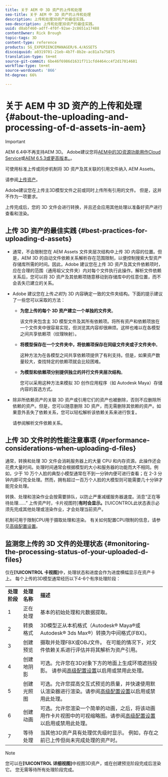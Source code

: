 ```yaml
---
title: 关于 AEM 中 3D 资产的上传和处理
seo-title: 关于 AEM 中 3D 资产的上传和处理
description: 上传和处理3D资产的最佳实践。
seo-description: 上传和处理3D资产的最佳实践。
uuid: d8abf460-adff-4f0f-92ae-2c8651a17488
contentOwner: Rick Brough
topic-tags: 3D
content-type: reference
products: SG_EXPERIENCEMANAGER/6.4/ASSETS
discoiquuid: a0319701-21eb-4b7f-8b2e-ac81a7a75875
translation-type: tm+mt
source-git-commit: 6be46f6986d1631f711cfd4464cc4f2d17014681
workflow-type: tm+mt
source-wordcount: '866'
ht-degree: 66%

---
```



# 关于 AEM 中 3D 资产的上传和处理 {#about-the-uploading-and-processing-of-d-assets-in-aem}

>[!IMPORTANT]
>
>AEM 6.4中不再支持AEM 3D。 Adobe建议您将[AEM中的3D资源功能用作Cloud Service](https://experienceleague.adobe.com/docs/experience-manager-cloud-service/assets/dynamicmedia/assets-3d.html#dynamicmedia)或[AEM 6.5.3或更高版本。](https://experienceleague.adobe.com/docs/experience-manager-65/assets/dynamic/assets-3d.html#dynamic)。

可使用标准上传或同步机制将 3D 资产及其关联的引用文件纳入 AEM Assets。

请参阅[上传资产](managing-assets-touch-ui.md#uploading-assets)。

Adobe建议您在上传主3D模型文件之前或同时上传所有引用的文件。 但是，这并不作为一项要求。

上传完成后，您的 3D 文件会进行转换，并且还会应用其他处理以准备好资产进行查看和渲染。

## 上传 3D 资产的最佳实践 {#best-practices-for-uploading-d-assets}

* 通常，不会限制您在 AEM Assets 文件夹层次结构中上传 3D 内容的位置。但是，AEM 3D 的自动文件依赖关系解析存在范围限制，以便控制搜索大型资产存储库所需的时间。因此，Adobe 建议您在上传 3D 资产及其文件依赖项时，应在合理的范围（通用祖父文件夹）内对每个文件执行此操作。解析文件依赖关系后，您可以将 3D 资产及其依赖项随意移动到存储库中的任意位置，而不会丢失已建立的关系。
* Adobe 建议您在上传&#x200B;*之前*&#x200B;为 3D 内容确定一致的文件夹结构。下面的提示建议了一些您可以采取的方法：

   * **为您上传的每个 3D 资产建立一个单独的文件夹**。

      该文件夹包含主 3D 模型文件及其所有依赖项。将所有资产和依赖项放在一个文件夹中很容易实现，但浏览其内容却很麻烦。这样也难以在各模型之间共享依赖项（纹理映射）。

   * **将模型保存在一个文件夹中，将依赖项保存在同级文件夹或子文件夹中**。

      这种方法为在各模型之间共享依赖项提供了有利支持。但是，如果资产数量较大，查找特定的依赖项就会比较困难。

   * **为模型和依赖项分别提供独立的并行文件夹层次结构**。

      您可以采用这种方法来模拟 3D 创作应用程序（如 Autodesk Maya）存储内容的首选方式。

* 除非所依赖资产的关联 3D 资产或引用它们的资产也被删除，否则不应删除所依赖的资产。但是，您可以随意删除 3D 资产，而无需删除其依赖的资产。如果意外丢失了依赖关系，您可以轻松解析该依赖关系来进行恢复。

   请参阅解析文件依赖关系。

## 上传 3D 文件时的性能注意事项 {#performance-considerations-when-uploading-d-files}

通常，转换和处理 3D 文件会消耗服务器上的大量 CPU 和内存资源。此操作还会花费大量时间。处理时间通常会根据模型的大小和服务器的功能而大不相同。例如，少于 10 万个人脸的典型小模型通常在不到一分钟内便可进行查看；在 2-3 分钟内即可完全处理。然而，拥有超过一百万个人脸的大模型则可能需要几十分钟才能完全处理。

转换、处理和渲染作业会按需要排队，以防止严重减缓服务器速度。消息“正在等待处理……” 上传资产时，卡片视图符&#x200B;]**有时会显示。**[!UICONTROL &#x200B;此状态表示必须先完成其他处理或渲染作业，才会处理当前资产。

机制可用于限制CPU用于摄取处理和渲染。 有关如何配置CPU限制的信息，请参见[高级配置设置](advanced-config-3d.md)。

## 监测您上传的 3D 文件的处理状态 {#monitoring-the-processing-status-of-your-uploaded-d-files}

仅在&#x200B;**[!UICONTROL 卡视图]**&#x200B;中，处理状态和进度会作为进度横幅显示在资产卡上。 每个上传的3D模型通常经历以下4-6个有序处理阶段：

<table> 
 <tbody> 
  <tr> 
   <td><strong>处理阶段</strong><br /> </td> 
   <td><strong>处理名称</strong></td> 
   <td><strong>描述</strong></td> 
  </tr> 
  <tr> 
   <td>1</td> 
   <td>正在处理</td> 
   <td>基本的初始处理和元数据提取。</td> 
  </tr> 
  <tr> 
   <td>2</td> 
   <td>转换格式</td> 
   <td>3D模型正从本机格式（Autodesk® Maya®或Autodesk® 3ds Max®）转换为中间格式(FBX)。</td> 
  </tr> 
  <tr> 
   <td>3</td> 
   <td>创建预览</td> 
   <td>摄取并处理FBX或OBJ文件。 在可能的情况下，对文件依赖关系进行评估并将其解析为资产引用。</td> 
  </tr> 
  <tr> 
   <td>4</td> 
   <td>创建地阴影</td> 
   <td>可选。允许您在3D对象下方的地面上生成环境遮挡投影。 请参阅<a href="/help/assets/advanced-config-3d.md">高级配置设置</a>以启用或禁用此处理。</td> 
  </tr> 
  <tr> 
   <td>5<br /> </td> 
   <td>创建光照图</td> 
   <td>可选。允许您提高交互式预览的质量，并快速使用默认渲染器进行渲染。请参阅<a href="/help/assets/advanced-config-3d.md">高级配置设置</a>以启用或禁用此处理。</td> 
  </tr> 
  <tr> 
   <td>6<br /> </td> 
   <td>创建动画</td> 
   <td>可选。允许您渲染一个简单的动画，之后，将该动画用作卡片视图中的可视缩略图。请参阅<a href="/help/assets/advanced-config-3d.md">高级配置设置</a>以启用或禁用此处理。</td> 
  </tr> 
  <tr> 
   <td>7<br /> </td> 
   <td>等待处理</td> 
   <td>当其他3D资产具有处理优先级时显示。 例如，存在之前已上传但尚未完成处理的资产时。</td> 
  </tr> 
 </tbody> 
</table>

>[!NOTE]
>
>您可以在&#x200B;**[!UICONTROL 详细视图]**&#x200B;中视图3D资产，或在创建预览阶段完成后渲染它。 您无需等待所有处理阶段完成。

